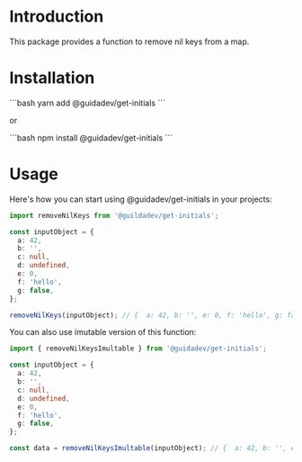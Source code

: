 # Introduction

This package provides a function to remove nil keys from a map.

# Installation

´´´bash
yarn add @guidadev/get-initials
´´´

or

´´´bash
npm install @guidadev/get-initials
´´´

# Usage

Here's how you can start using @guidadev/get-initials in your projects:

```ts
import removeNilKeys from '@guildadev/get-initials';

const inputObject = {
  a: 42,
  b: '',
  c: null,
  d: undefined,
  e: 0,
  f: 'hello',
  g: false,
};

removeNilKeys(inputObject); // {  a: 42, b: '', e: 0, f: 'hello', g: false }
```

You can also use imutable version of this function:

```typescript
import { removeNilKeysImultable } from '@guidadev/get-initials';

const inputObject = {
  a: 42,
  b: '',
  c: null,
  d: undefined,
  e: 0,
  f: 'hello',
  g: false,
};

const data = removeNilKeysImultable(inputObject); // {  a: 42, b: '', e: 0, f: 'hello', g: false }
```
